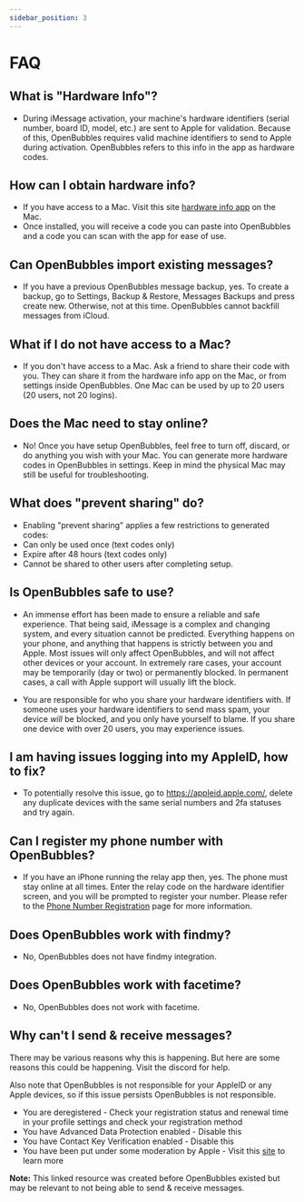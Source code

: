 ```yaml
---
sidebar_position: 3
---
```




# FAQ


## What is "Hardware Info"?&#x20;

* During iMessage activation, your machine's hardware identifiers (serial number, board ID, model, etc.) are sent to Apple for validation. Because of this, OpenBubbles requires valid machine identifiers to send to Apple during activation. OpenBubbles refers to this info in the app as hardware codes.

## How can I obtain hardware info?

* If you have access to a Mac. Visit this site [ hardware info app](https://github.com/TaeHagen/Mac-Hardware-Info/releases) on the Mac. 
* Once installed, you will receive a code you can paste into OpenBubbles and a code you can scan with the app for ease of use.

## Can OpenBubbles import existing messages? 
* If you have a previous OpenBubbles message backup, yes. To create a backup, go to Settings, Backup & Restore, Messages Backups and press create new. Otherwise, not at this time. OpenBubbles cannot backfill messages from iCloud.

## What if I do not have access to a Mac?

* If you don't have access to a Mac. Ask a friend to share their code with you. They can share it from the hardware info app on the Mac, or from settings inside OpenBubbles. One Mac can be used by up to 20 users (20 users, not 20 logins).

## Does the Mac need to stay online?&#x20;

* No! Once you have setup OpenBubbles, feel free to turn off, discard, or do anything you wish with your Mac. You can generate more hardware codes in OpenBubbles in settings. Keep in mind the physical Mac may still be useful for troubleshooting.

## What does "prevent sharing" do?

* Enabling "prevent sharing" applies a few restrictions to generated codes:
* Can only be used once (text codes only)
* Expire after 48 hours (text codes only)
* Cannot be shared to other users after completing setup.

## Is OpenBubbles safe to use?&#x20;

* An immense effort has been made to ensure a reliable and safe experience. That being said, iMessage is a complex and changing system, and every situation cannot be predicted. Everything happens on your phone, and anything that happens is strictly between you and Apple. Most issues will only affect OpenBubbles, and will not affect other devices or your account. In extremely rare cases, your account may be temporarily (day or two) or permanently blocked. In permanent cases, a call with Apple support will usually lift the block.

* You are responsible for who you share your hardware identifiers with. If someone uses your hardware identifiers to send mass spam, your device _will_ be blocked, and you only have yourself to blame. If you share one device with over 20 users, you may experience issues.

## I am having issues logging into my AppleID, how to fix?
* To potentially resolve this issue, go to https://appleid.apple.com/, delete any duplicate devices with the same serial numbers and 2fa statuses and try again.


## Can I register my phone number with OpenBubbles?

* &#x20;If you have an iPhone running the relay app then, yes. The phone must stay online at all times. Enter the relay code on the hardware identifier screen, and you will be prompted to register your number. Please refer to the [Phone Number Registration](Setup/pnr) page for more information.

## Does OpenBubbles work with findmy?

* No, OpenBubbles does not have findmy integration.

## Does OpenBubbles work with facetime?

* No, OpenBubbles does not work with facetime.

## Why can't I send & receive messages?

There may be various reasons why this is happening. But here are some reasons this could be happening. Visit the discord for help.

Also note that OpenBubbles is not responsible for your AppleID or any Apple devices, so if this issue persists OpenBubbles is not responsible.

* You are deregistered - Check your registration status and renewal time in your profile settings and check your registration method
* You have Advanced Data Protection enabled - Disable this 
* You have Contact Key Verification enabled - Disable this
* You have been put under some moderation by Apple - Visit this [site](https://rentry.org/applebans) to learn more

**Note:** This linked resource was created before OpenBubbles existed but may be relevant to not being able to send & receive messages.
